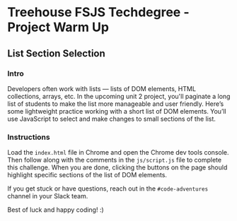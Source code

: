 
# Treehouse FSJS Techdegree - Project Warm Up

## List Section Selection

### Intro

Developers often work with lists — lists of DOM elements, HTML collections, arrays, etc.  In the upcoming unit 2 project, you'll paginate a long list of students to make the list more manageable and user friendly.  Here’s some lightweight practice working with a short list of DOM elements.  You’ll use JavaScript to select and make changes to small sections of the list.

### Instructions

 Load the `index.html` file in Chrome and open the Chrome dev tools console.  Then follow along with the comments in the `js/script.js` file to complete this challenge.  When you are done, clicking the buttons on the page should highlight specific sections of the list of DOM elements.

If you get stuck or have questions, reach out in the `#code-adventures` channel in your Slack team.

Best of luck and happy coding! :)